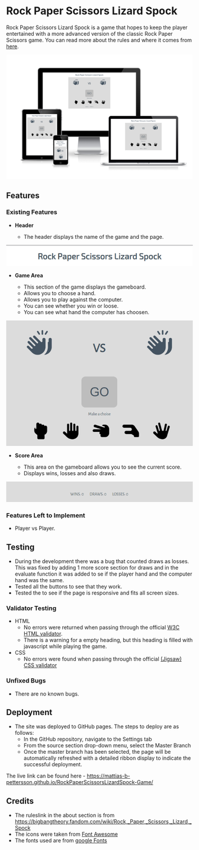 # Rock Paper Scissors Lizard Spock

Rock Paper Scissors Lizard Spock is a game that hopes to keep the player entertained with a more advanced version of the classic Rock Paper Scissors game.
You can read more about the rules and where it comes from [here](https://bigbangtheory.fandom.com/wiki/Rock,_Paper,_Scissors,_Lizard,_Spock).

![Responsice Mockup](assets/readme-images/page-overview.png)

## Features 

### Existing Features

- __Header__

  - The header displays the name of the game and the page.

![Header](assets/readme-images/heading.png)

- __Game Area__

  - This section of the game displays the gameboard.
  - Allows you to choose a hand.
  - Allows you to play against the computer.
  - You can see whether you win or loose.
  - You can see what hand the computer has choosen.

![Game area](assets/readme-images/gamearea.png)

- __Score Area__

  - This area on the gameboard allows you to see the current score. 
  - Displays wins, losses and also draws.

![Score area](assets/readme-images/score_area.png)

### Features Left to Implement

  - Player vs Player.

## Testing 

  - During the development there was a bug that counted draws as losses. This was fixed by adding 1 more score section for draws and in the evaluate function it was added to se if the player hand and the computer hand was the same.
  - Tested all the buttons to see that they work.
  - Tested the to see if  the page is responsive and fits all screen sizes.


### Validator Testing 

- HTML
  - No errors were returned when passing through the official [W3C HTML validator](https://validator.w3.org/nu/?doc=https%3A%2F%2Fmattias-b-pettersson.github.io%2FRockPaperScissorsLizardSpock-Game%2F). 
  - There is a warning for a empty heading, but this heading is filled with javascript while playing the game.
- CSS
  - No errors were found when passing through the official [(Jigsaw) CSS validator](https://jigsaw.w3.org/css-validator/validator?uri=https%3A%2F%2Fmattias-b-pettersson.github.io%2FRockPaperScissorsLizardSpock-Game%2F&profile=css3svg&usermedium=all&warning=1&vextwarning=&lang=sv)

### Unfixed Bugs

  - There are no known bugs.

## Deployment

- The site was deployed to GitHub pages. The steps to deploy are as follows: 
  - In the GitHub repository, navigate to the Settings tab 
  - From the source section drop-down menu, select the Master Branch
  - Once the master branch has been selected, the page will be automatically refreshed with a detailed ribbon display to indicate the successful deployment. 

The live link can be found here - https://mattias-b-pettersson.github.io/RockPaperScissorsLizardSpock-Game/


## Credits 

- The ruleslink in the about section is from https://bigbangtheory.fandom.com/wiki/Rock,_Paper,_Scissors,_Lizard,_Spock
- The icons were taken from [Font Awesome](https://fontawesome.com/)
- The fonts used are from [google Fonts](https://fonts.google.com/)